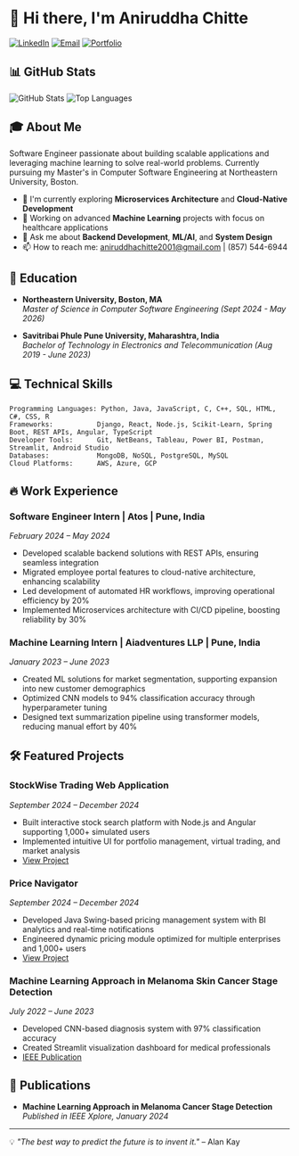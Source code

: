 # 👋 Hi there, I'm Aniruddha Chitte

[![LinkedIn](https://img.shields.io/badge/LinkedIn-0077B5?style=for-the-badge&logo=linkedin&logoColor=white)](https://www.linkedin.com/in/aniruddhachitte)
[![Email](https://img.shields.io/badge/Email-D14836?style=for-the-badge&logo=gmail&logoColor=white)](mailto:aniruddhachitte2001@gmail.com)
[![Portfolio](https://img.shields.io/badge/Portfolio-000000?style=for-the-badge&logo=About.me&logoColor=white)](https://github.com/aniruddhachitte)

## 📊 GitHub Stats

![GitHub Stats](https://github-readme-stats.vercel.app/api?username=Aniruddhachitte26&show_icons=true&theme=radical) <!-- Replace with your username -->
![Top Languages](https://github-readme-stats.vercel.app/api/top-langs/?username=Aniruddhachitte26&layout=compact&theme=radical) <!-- Replace with your username -->



## 🎓 About Me

Software Engineer passionate about building scalable applications and leveraging machine learning to solve real-world problems. Currently pursuing my Master's in Computer Software Engineering at Northeastern University, Boston.

- 🌱 I'm currently exploring **Microservices Architecture** and **Cloud-Native Development**
- 🔭 Working on advanced **Machine Learning** projects with focus on healthcare applications
- 💬 Ask me about **Backend Development**, **ML/AI**, and **System Design**
- 📫 How to reach me: aniruddhachitte2001@gmail.com | (857) 544-6944

## 🚀 Education

- **Northeastern University, Boston, MA**  
  *Master of Science in Computer Software Engineering (Sept 2024 - May 2026)*

- **Savitribai Phule Pune University, Maharashtra, India**  
  *Bachelor of Technology in Electronics and Telecommunication (Aug 2019 - June 2023)*

## 💻 Technical Skills

```
Programming Languages: Python, Java, JavaScript, C, C++, SQL, HTML, C#, CSS, R
Frameworks:           Django, React, Node.js, Scikit-Learn, Spring Boot, REST APIs, Angular, TypeScript
Developer Tools:      Git, NetBeans, Tableau, Power BI, Postman, Streamlit, Android Studio
Databases:            MongoDB, NoSQL, PostgreSQL, MySQL
Cloud Platforms:      AWS, Azure, GCP
```

## 🔥 Work Experience

### Software Engineer Intern | Atos | Pune, India
*February 2024 – May 2024*
- Developed scalable backend solutions with REST APIs, ensuring seamless integration
- Migrated employee portal features to cloud-native architecture, enhancing scalability
- Led development of automated HR workflows, improving operational efficiency by 20%
- Implemented Microservices architecture with CI/CD pipeline, boosting reliability by 30%

### Machine Learning Intern | Aiadventures LLP | Pune, India
*January 2023 – June 2023*
- Created ML solutions for market segmentation, supporting expansion into new customer demographics
- Optimized CNN models to 94% classification accuracy through hyperparameter tuning
- Designed text summarization pipeline using transformer models, reducing manual effort by 40%

## 🛠️ Featured Projects

### StockWise Trading Web Application
*September 2024 – December 2024*
- Built interactive stock search platform with Node.js and Angular supporting 1,000+ simulated users
- Implemented intuitive UI for portfolio management, virtual trading, and market analysis
- [View Project](https://github.com/aniruddhachitte/stockwise) <!-- Add your actual GitHub link -->

### Price Navigator
*September 2024 – December 2024*
- Developed Java Swing-based pricing management system with BI analytics and real-time notifications
- Engineered dynamic pricing module optimized for multiple enterprises and 1,000+ users
- [View Project](https://github.com/aniruddhachitte/price-navigator) <!-- Add your actual GitHub link -->

### Machine Learning Approach in Melanoma Skin Cancer Stage Detection
*July 2022 – June 2023*
- Developed CNN-based diagnosis system with 97% classification accuracy
- Created Streamlit visualization dashboard for medical professionals
- [IEEE Publication](https://ieeexplore.ieee.org) <!-- Add your actual publication link -->

## 📝 Publications

- **Machine Learning Approach in Melanoma Cancer Stage Detection**  
  *Published in IEEE Xplore, January 2024*

---

💡 *"The best way to predict the future is to invent it."* – Alan Kay
